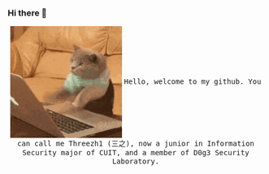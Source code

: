 ### Hi there 👋

<!--
**Threezh1/threezh1** is a ✨ _special_ ✨ repository because its `README.md` (this file) appears on your GitHub profile.

Here are some ideas to get you started:

- 🔭 I’m currently working on ...
- 🌱 I’m currently learning ...
- 👯 I’m looking to collaborate on ...
- 🤔 I’m looking for help with ...
- 💬 Ask me about ...
- 📫 How to reach me: ...
- 😄 Pronouns: ...
- ⚡ Fun fact: ...
-->

<p align="center">
  <img src="https://github.com/Threezh1/threezh1/blob/master/DC2868587D63220CCA1A2FBA3EC06876.gif?raw=true" align="center">
  <samp>
    Hello, welcome to my github. You can call me Threezh1 (三之), now a junior in Information Security major of CUIT, and a member of D0g3 Security Laboratory.
  </samp>
</p>
